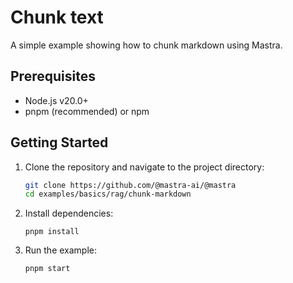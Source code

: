 # Chunk text

A simple example showing how to chunk markdown using Mastra.

## Prerequisites

- Node.js v20.0+
- pnpm (recommended) or npm

## Getting Started

1. Clone the repository and navigate to the project directory:

   ```bash
   git clone https://github.com/@mastra-ai/@mastra
   cd examples/basics/rag/chunk-markdown
   ```

2. Install dependencies:

   ```
   pnpm install
   ```

3. Run the example:

   ```bash
   pnpm start
   ```
